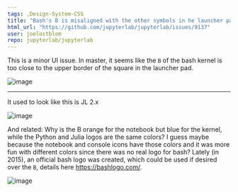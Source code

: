 ```yaml
---
tags: ,Design-System-CSS
title: "Bash's B is misaligned with the other symbols in he launcher pad (and consider switching to the official Bash icon)"
html_url: "https://github.com/jupyterlab/jupyterlab/issues/9137"
user: joelostblom
repo: jupyterlab/jupyterlab
---
```


This is a minor UI issue. In master, it seems like the `B` of the bash kernel is too close to the upper border of the square in the launcher pad.

![image](https://user-images.githubusercontent.com/4560057/95020108-f63dde00-061d-11eb-9fb0-2719723c3fc2.png)

---

It used to look like this is JL 2.x

![image](https://user-images.githubusercontent.com/4560057/95020099-eaeab280-061d-11eb-88f7-8ed9dde0d911.png)

And related: Why is the B orange for the notebook but blue for the kernel, while the Python and Julia logos are the same colors? I guess maybe because the notebook and console icons have those colors and it was more fun with different colors since there was no real logo for bash? Lately (in 2015), an official bash logo was created, which could be used if desired over the `B`, details here https://bashlogo.com/.

![image](https://user-images.githubusercontent.com/4560057/95020318-449fac80-061f-11eb-8cc0-4b0d11178be5.png)